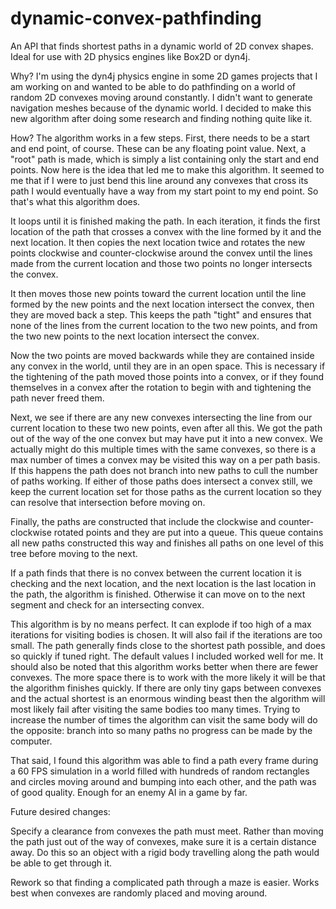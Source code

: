# dynamic-convex-pathfinding
An API that finds shortest paths in a dynamic world of 2D convex shapes. Ideal for use with 2D physics engines like Box2D or dyn4j.

Why?
I'm using the dyn4j physics engine in some 2D games projects that I am working on and wanted
to be able to do pathfinding on a world of random 2D convexes moving around constantly. I
didn't want to generate navigation meshes because of the dynamic world. I decided to make this
new algorithm after doing some research and finding nothing quite like it.

How?
The algorithm works in a few steps.
First, there needs to be a start and end point, of course. These can be any floating point value.
Next, a "root" path is made, which is simply a list containing only the start and end points.
Now here is the idea that led me to make this algorithm. It seemed to me that if I were to just bend
this line around any convexes that cross its path I would eventually have a way from my start point
to my end point. So that's what this algorithm does.

It loops until it is finished making the path. In each iteration, it finds the first location of
the path that crosses a convex with the line formed by it and the next location. It then copies
the next location twice and rotates the new points clockwise and counter-clockwise around the convex
until the lines made from the current location and those two points no longer intersects the convex.

It then moves those new points toward the current location until the line formed by the new points and
the next location intersect the convex, then they are moved back a step. This keeps the path "tight" 
and ensures that none of the lines from the current location to the two new points, and from the two new 
points to the next location intersect the convex.

Now the two points are moved backwards while they are contained inside any convex in the world, until
they are in an open space. This is necessary if the tightening of the path moved those points into a
convex, or if they found themselves in a convex after the rotation to begin with and tightening the path
never freed them.

Next, we see if there are any new convexes intersecting the line from our current location to these two
new points, even after all this. We got the path out of the way of the one convex but may have put it
into a new convex. We actually might do this multiple times with the same convexes, so there is a max
number of times a convex may be visited this way on a per path basis. If this happens the path does not 
branch into new paths to cull the number of paths working. If either of those paths does intersect a convex
still, we keep the current location set for those paths as the current location so they can resolve
that intersection before moving on.

Finally, the paths are constructed that include the clockwise and counter-clockwise rotated points
and they are put into a queue. This queue contains all new paths constructed this way and finishes all
paths on one level of this tree before moving to the next.

If a path finds that there is no convex between the current location it is checking and the next location,
and the next location is the last location in the path, the algorithm is finished. Otherwise it can move
on to the next segment and check for an intersecting convex.

This algorithm is by no means perfect. It can explode if too high of a max iterations for visiting
bodies is chosen. It will also fail if the iterations are too small. The path generally finds close
to the shortest path possible, and does so quickly if tuned right. The default values I included worked 
well for me. It should also be noted that this algorithm works better when there are fewer convexes. The 
more space there is to work with the more likely it will be that the algorithm finishes quickly. If there
are only tiny gaps between convexes and the actual shortest is an enormous winding beast then the algorithm 
will most likely fail after visiting the same bodies too many times. Trying to increase the number of times 
the algorithm can visit the same body will do the opposite: branch into so many paths no progress can be made 
by the computer.

That said, I found this algorithm was able to find a path every frame during a 60 FPS simulation in a world
filled with hundreds of random rectangles and circles moving around and bumping into each other, and the path
was of good quality. Enough for an enemy AI in a game by far.


Future desired changes:

Specify a clearance from convexes the path must meet. Rather than moving the path just out of the way of
convexes, make sure it is a certain distance away. Do this so an object with a rigid body travelling along 
the path would be able to get through it.

Rework so that finding a complicated path through a maze is easier. Works best when convexes are randomly
placed and moving around.

